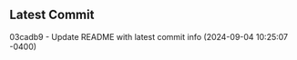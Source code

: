 
## Latest Commit
03cadb9 - Update README with latest commit info (2024-09-04 10:25:07 -0400) <Yunxi-Zhou>
